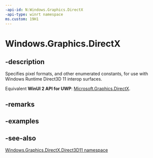```yaml
---
-api-id: N:Windows.Graphics.DirectX
-api-type: winrt namespace
ms.custom: 19H1
---
```


# Windows.Graphics.DirectX

## -description
Specifies pixel formats, and other enumerated constants, for use with Windows Runtime Direct3D 11 interop surfaces.

Equivalent **WinUI 2 API for UWP**: [Microsoft.Graphics.DirectX](/windows/winui/api/microsoft.graphics.directx).

## -remarks

## -examples

## -see-also
[Windows.Graphics.DirectX.Direct3D11 namespace](../windows.graphics.directx.direct3d11/windows_graphics_directx_direct3d11.md)
